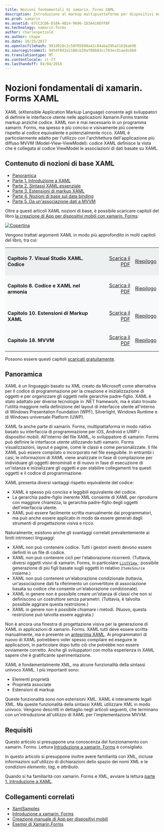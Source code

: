 ```yaml
---
title: Nozioni fondamentali di xamarin. Forms XAML
description: Introduzione al markup multipiattaforma per dispositivi mobili
ms.prod: xamarin
ms.assetid: 67CC2CD6-D10A-4B14-9696-1D3A410EFFBF
ms.technology: xamarin-forms
author: charlespetzold
ms.author: chape
ms.date: 10/25/2017
ms.openlocfilehash: 991d928c2c58f05098a41c84aba295a31636ab96
ms.sourcegitcommit: 945df041e2180cb20af08b83cc703ecd1aedc6b0
ms.translationtype: MT
ms.contentlocale: it-IT
ms.lasthandoff: 04/04/2018
---
```

# <a name="xamarinforms-xaml-basics"></a>Nozioni fondamentali di xamarin. Forms XAML

XAML (eXtensible Application Markup Language) consente agli sviluppatori di definire le interfacce utente nelle applicazioni Xamarin.Forms tramite markup anziché codice. XAML non è mai necessario in un programma xamarin. Forms, ma spesso è più conciso e visivamente più coerente rispetto al codice equivalente e potenzialmente ricco. XAML è particolarmente adatto per l'utilizzo con l'architettura dell'applicazione più diffuso MVVM (Model-View-ViewModel): codice XAML definisce la vista che è collegata al codice ViewModel le associazioni di dati basate su XAML.

## <a name="xaml-basics-contents"></a>Contenuto di nozioni di base XAML

* [Panoramica](#Overview)
* [Parte 1. Introduzione a XAML](~/xamarin-forms/xaml/xaml-basics/get-started-with-xaml.md)
* [Parte 2. Sintassi XAML essenziale](~/xamarin-forms/xaml/xaml-basics/essential-xaml-syntax.md)
* [Parte 3. Estensioni di markup XAML](~/xamarin-forms/xaml/xaml-basics/xaml-markup-extensions.md)
* [Parte 4. Nozioni di base sul data binding](~/xamarin-forms/xaml/xaml-basics/data-binding-basics.md)
* [Parte 5. Da un'associazione dati a MVVM](~/xamarin-forms/xaml/xaml-basics/data-bindings-to-mvvm.md)

Oltre a questi articoli XAML nozioni di base, è possibile scaricare capitoli del libro [la creazione di App per dispositivi mobili con xamarin. Forms](~/xamarin-forms/creating-mobile-apps-xamarin-forms/index.md):

[![](images/cover-sml.png "Copertina")](~/xamarin-forms/creating-mobile-apps-xamarin-forms/index.md)

Vengono trattati argomenti XAML in modo più approfondito in molti capitoli del libro, tra cui:

<table style="border:0px; box-shadow:0 0px 0px" cellpadding="0" cellspacing="2" border="0" width="85%">
<tr style="background:#ecf0f1">
  <td style="border:0px;">
    <h4>Capitolo 7. Visual Studio XAML. Codice</h4>
  </td>
  <td style="border:0px;" align="right"><a href="https://download.xamarin.com/developer/xamarin-forms-book/XamarinFormsBook-Ch07-Apr2016.pdf">Scarica il PDF</a> </td>
  <td style="border:0px;" align="right"><a href="~/xamarin-forms/creating-mobile-apps-xamarin-forms/summaries/chapter07.md">Riepilogo</a></td>
</tr>
<tr style="background:#f8f9fa">
  <td style="border:0px;">
    <h4>Capitolo 8. Codice e XAML nel armonia</h4>
  </td>
  <td style="border:0px;" align="right"><a href="https://download.xamarin.com/developer/xamarin-forms-book/XamarinFormsBook-Ch08-Apr2016.pdf">Scarica il PDF</a> </td>
  <td style="border:0px;" align="right"><a href="~/xamarin-forms/creating-mobile-apps-xamarin-forms/summaries/chapter08.md">Riepilogo</a></td>
</tr>
<tr style="background:#f8f9fa">
  <td style="border:0px;">
    <h4>Capitolo 10. Estensioni di Markup XAML</h4>
  </td>
  <td style="border:0px;" align="right"><a href="https://download.xamarin.com/developer/xamarin-forms-book/XamarinFormsBook-Ch10-Apr2016.pdf">Scarica il PDF</a> </td>
  <td style="border:0px;" align="right"><a href="~/xamarin-forms/creating-mobile-apps-xamarin-forms/summaries/chapter10.md">Riepilogo</a></td>
</tr>
<tr style="background:#f8f9fa">
  <td style="border:0px;">
    <h4>Capitolo 18. MVVM</h4>
  </td>
  <td style="border:0px;" align="right"><a href="https://download.xamarin.com/developer/xamarin-forms-book/XamarinFormsBook-Ch18-Apr2016.pdf">Scarica il PDF</a> </td>
  <td style="border:0px;" align="right"><a href="~/xamarin-forms/creating-mobile-apps-xamarin-forms/summaries/chapter18.md">Riepilogo</a></td></tr>
</table>

Possono essere questi capitoli [scaricati gratuitamente](~/xamarin-forms/creating-mobile-apps-xamarin-forms/index.md).

<a name="Overview" />

## <a name="overview"></a>Panoramica

XAML è un linguaggio basato su XML creato da Microsoft come alternativa per il codice di programmazione per la creazione e inizializzazione di oggetti e per organizzare gli oggetti nelle gerarchie padre-figlio. XAML è stato adattato per diverse tecnologie in .NET framework, ma è stato trovato l'utilità maggiore nella definizione del layout di interfacce utente all'interno di Windows Presentation Foundation (WPF), Silverlight, Windows Runtime e di Windows universale Platform (UWP).

XAML fa anche parte di xamarin. Forms, multipiattaforma in modo nativo basato su interfaccia di programmazione per iOS, Android e UWP i dispositivi mobili. All'interno del file XAML, lo sviluppatore di xamarin. Forms può definire le interfacce utente utilizzando tutti xamarin. Forms visualizzazioni, layout e pagine, come le classi e come personalizzate. Il file XAML può essere compilato o incorporato nel file eseguibile. In entrambi i casi, le informazioni di XAML viene analizzate in fase di compilazione per individuare gli oggetti denominati e di nuovo in fase di esecuzione di un'istanza e inizializzare gli oggetti e per stabilire collegamenti tra questi oggetti e il codice di programmazione.

XAML presenta diversi vantaggi rispetto equivalente del codice:

-  XAML è spesso più conciso e leggibili equivalente del codice.
-  La gerarchia padre-figlio inerente XML consente di XAML per riprodurre con maggiore chiarezza, la gerarchia padre-figlio degli oggetti dell'interfaccia utente.
-  XAML può essere facilmente scritta manualmente dai programmatori, ma può anche essere applicato in modo da essere generati dagli strumenti di progettazione visiva e ricco.

Naturalmente, esistono anche gli svantaggi correlati prevalentemente ai limiti intrinseci linguaggi:

-  XAML non può contenere codice. Tutti i gestori eventi devono essere definiti in un file di codice.
-  XAML non può contenere cicli per l'elaborazione ricorrenti. (Tuttavia, diversi oggetti visivi di xamarin. Forms, in particolare [ `ListView` ](https://developer.xamarin.com/api/type/Xamarin.Forms.ListView/) : possibile generazione di più figli basate sugli oggetti in relativo `ItemsSource` insieme.)
-  XAML non può contenere un'elaborazione condizionale (tuttavia, un'associazione dati fa riferimento un convertitore di associazione basata su codice che consente un'elaborazione condizionale).
-  XAML in genere non è possibile creare un'istanza di classi che non si definiscono un costruttore senza parametri. (Tuttavia, è talvolta possibile aggirare questa restrizione.)
-  XAML in genere non è possibile chiamare i metodi. (Nuovo, questa restrizione può talvolta essere aggirata.)

Non è ancora una finestra di progettazione visiva per la generazione di XAML in applicazioni di xamarin. Forms. XAML tutti deve essere scritta manualmente, ma è presente un [anteprima XAML](~/xamarin-forms/xaml/xaml-previewer.md). Ai programmatori di nuovo di XAML potrebbero voler spesso compilare ed eseguire le applicazioni, in particolare dopo tutto ciò che potrebbe non essere ovviamente corretto. Anche gli sviluppatori con molta esperienza in XAML sapere che è gratificante sperimentazione.

XAML è fondamentalmente XML, ma alcune funzionalità della sintassi univoco XAML. I più importanti sono:

- Elementi proprietà
- Proprietà associate
- Estensioni di markup

Queste funzionalità sono *non* estensioni XML. XAML è interamente legali XML. Ma queste funzionalità della sintassi XAML utilizzare XML in modo univoco. Vengono descritti in dettaglio negli articoli seguenti, che terminano con un'introduzione all'utilizzo di XAML per l'implementazione MVVM.

## <a name="requirements"></a>Requisiti

Questo articolo si presuppone una conoscenza del funzionamento con xamarin. Forms. Lettura [Introduzione a xamarin. Forms](~/xamarin-forms/get-started/introduction-to-xamarin-forms.md) è consigliato.

In questo articolo si presuppone inoltre avere familiarità con XML, incluse informazioni sull'utilizzo di dichiarazioni dello spazio dei nomi XML e le condizioni *elemento*, *tag*, e *attributo*.

Quando si ha familiarità con xamarin. Forms e XML, avviare la lettura [parte 1. Introduzione a XAML](~/xamarin-forms/xaml/xaml-basics/get-started-with-xaml.md).



## <a name="related-links"></a>Collegamenti correlati

- [XamlSamples](https://developer.xamarin.com/samples/xamarin-forms/XamlSamples/)
- [Introduzione a xamarin. Forms](~/xamarin-forms/get-started/introduction-to-xamarin-forms.md)
- [Creazione manuale di App per dispositivi mobili](~/xamarin-forms/creating-mobile-apps-xamarin-forms/index.md)
- [Esempi di Xamarin.Forms](https://developer.xamarin.com/samples/xamarin-forms/all/)
